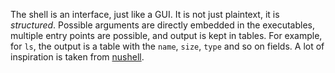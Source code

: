 The shell is an interface, just like a GUI. It is not just plaintext, it is *structured*. Possible arguments are directly embedded in the executables, multiple entry points are possible, and output is kept in tables. For example, for `ls`, the output is a table with the `name`, `size`, `type` and so on fields. A lot of inspiration is taken from [nushell](https://www.nushell.sh/).